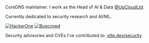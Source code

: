 CoreDNS maintainer. I work as the Head of AI & Data [@UpCloudLtd](https://github.com/UpCloudLtd).

Currently dedicated to security research and AI/ML.

[![HackerOne](https://img.shields.io/badge/Hackerone-494649?style=for-the-badge&logo=hackerone&logoColor=white)](https://hackerone.com/thevilledev)
[![Bugcrowd](https://img.shields.io/badge/Bugcrowd-F26822?style=for-the-badge&logo=bugcrowd&logoColor=white)](https://bugcrowd.com/h/thevilledev)

Security advisories and CVEs I've contributed to: [ville.dev/security](https://ville.dev/security.html)
